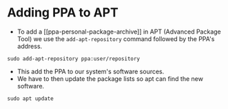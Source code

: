 # Adding PPA to APT

- To add a [[ppa-personal-package-archive]] in APT (Advanced Package Tool) we use the `add-apt-repository` command followed by the PPA's address.

```
sudo add-apt-repository ppa:user/repository
```

- This add the PPA to our system's software sources.
- We have to then update the package lists so apt can find the new software.

```
sudo apt update
```